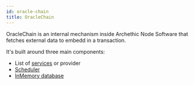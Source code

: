 ```yaml
---
id: oracle-chain
title: OracleChain
---
```


OracleChain is an internal mechanism inside Archethic Node Software that fetches external data to embedd in a transaction.

It's built around three main components:
- List of [services](/build/core/oracle-chain/service) or provider
- [Scheduler](/build/core/oracle-chain/scheduler)
- [InMemory database](/build/core/oracle-chain/memory-table)
